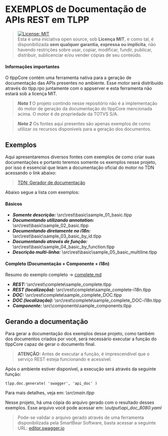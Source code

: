 # EXEMPLOS de Documentação de APIs REST em TLPP

> [![License: MIT](https://img.shields.io/badge/License-MIT-yellow.svg)](https://opensource.org/licenses/MIT)<br>Esta é uma iniciativa open source, sob **Licença MIT**, e como tal, é disponibilizada **sem qualquer garantia, expressa ou implícita**, não havendo restrições sobre usar, copiar, modificar, fundir, publicar, distribuir, sublicenciar e/ou vender cópias de seu conteúdo.

#### Informações importantes

O tlppCore contém uma ferramenta nativa para a geração de documentação das APIs presentes no ambiente. Esse motor será distribuído através do tlpp.rpo juntamente com o appserver e esta ferramenta não estará sob a licença MIT.

> ***Nota 1*** O projeto contindo nesse repositório não é a implementação do motor de geração da documentação do tlppCore mencionada acima. O motor é de propriedade da TOTVS S/A.

> ***Nota 2*** Os fontes aqui presentes são apenas exemplos de como utilizar os recursos disponíveis para a geração dos documentos.


## Exemplos

Aqui apresentaremos diversos fontes com exemplos de como criar suas documentações e portanto teremos somente os exemplos nesse projeto, por isso é essencial que leiam a documentação oficial do motor no TDN acessando o link abaixo:

> [TDN: Gerador de documentação](https://tdn.totvs.com/pages/viewpage.action?pageId=745121740)



Abaixo segue a lista com exemplos:

#### Básicos

- ***Somente descrição:*** \src\rest\basic\sample_01_basic.tlpp
- ***Documentando utilizando annotation:*** \src\rest\basic\sample_02_basic.tlpp
- ***Documentando diretamente no i18n:*** \src\rest\basic\sample_03_basic_by_id.tlpp
- ***Documentando através de função:*** \src\rest\basic\sample_04_basic_by_function.tlpp
- ***Descrição multi-linha:*** \src\rest\basic\sample_05_basic_multiline.tlpp

#### Completo (Documentação + Componente + i18n)

Resumo do exemplo completo -> [complete.md](https://github.com/totvs/tlpp-sample-rest-documentation/blob/main/src/rest/complete/complete.md)

- ***REST:*** \src\rest\complete\sample_complete.tlpp
- ***REST (localização):*** \src\rest\complete\sample_complete-i18n.tlpp
- ***DOC:*** \src\rest\complete\sample_complete_DOC.tlpp
- ***DOC (localização):*** \src\rest\complete\sample_complete_DOC-i18n.tlpp
- ***Componente:*** \src\components\sample_components.tlpp

## Gerando a documentação

Para gerar a documentação dos exemplos desse projeto, como também dos documentos criados por você, será necessário executar a função do tlppCore capaz de gerar o documento final.

> **ATENÇÃO:** Antes de executar a função, é imprescendível que o serviço REST esteja funcionando e acessível.

Após o ambiente estiver disponível, a execução será através da seguinte função:
```
tlpp.doc.generate( 'swagger', 'api_doc' )
```

Para mais detalhes, veja em: *\src\main.tlpp*

Nesse projeto, há uma cópia do arquivo gerado com o resultado desses exemplos.
Esse arquivo você pode acessar em: *\output\api_doc_8080.yaml*

> Pode-se validar o arquivo gerado através de uma ferramenta disponibilizada pela SmartBear Software, basta acessar a seguinte URL: [editor.swagger.io](https://editor.swagger.io/)
